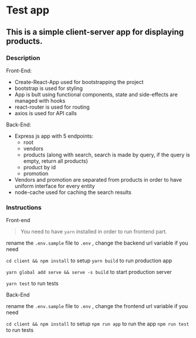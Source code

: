 # Test app

## This is a simple client-server app for displaying products.

### Description

Front-End:
-   Create-React-App used for bootstrapping the project
-   bootstrap is used for styling
-   App is bult using functional components, state and side-effects are managed with hooks
-   react-router is used for routing
-   axios is used for API calls

Back-End:
-   Express js app with 5 endpoints:
    -   root
    -   vendors
    -   products (along with search, search is made by query, if the query is empty, return all products)
    -   product by id
    -   promotion
-   Vendors and promotion are separated from products in order to have uniform interface for every entity
-   node-cache used for caching the search results

### Instructions

Front-end

> You need to have ```yarn``` installed in order to run frontend part.

rename the ```.env.sample``` file to ```.env``` , change the backend url variable if you need

```cd client && npm install``` to setup
```yarn build``` to run production app

```yarn global add serve && serve -s build``` to start production server

```yarn test``` to run tests

Back-End

rename the ```.env.sample``` file to ```.env``` , change the frontend url variable if you need

```cd client && npm install``` to setup
```npm run app``` to run the app
```npm run test``` to run tests